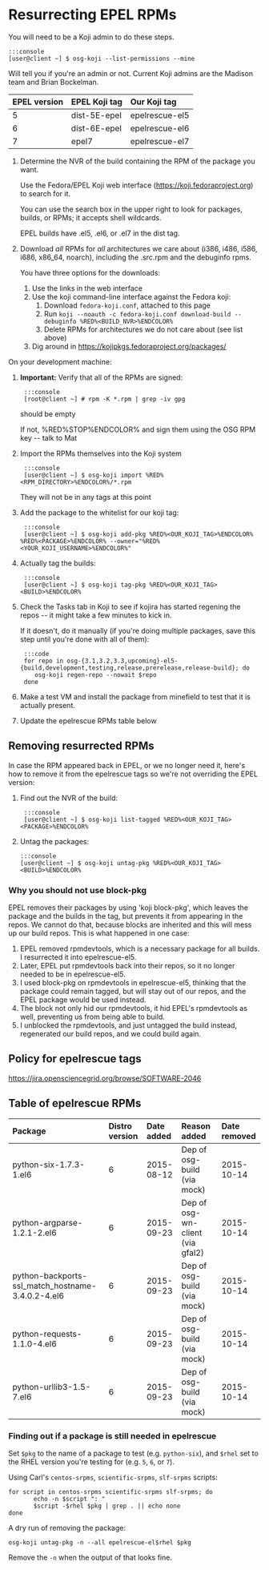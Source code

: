 Resurrecting EPEL RPMs
======================

You will need to be a Koji admin to do these steps. 

    :::console
    [user@client ~] $ osg-koji --list-permissions --mine

Will tell you if you're an admin or not. Current Koji admins are the Madison team and Brian Bockelman.

| EPEL version | EPEL Koji tag | Our Koji tag   |
|:-------------|:------------- |:---------------|
| 5            | dist-5E-epel  | epelrescue-el5 |
| 6            | dist-6E-epel  | epelrescue-el6 |
| 7            | epel7         | epelrescue-el7 |

1. Determine the NVR of the build containing the RPM of the package you want.

    Use the Fedora/EPEL Koji web interface (<https://koji.fedoraproject.org>) to search for it.

    You can use the search box in the upper right to look for packages, builds, or RPMs; it accepts shell wildcards.

    EPEL builds have .el5, .el6, or .el7 in the dist tag.

2. Download *all* RPMs for *all* architectures we care about (i386, i486, i586, i686, x86\_64, noarch), including the .src.rpm and the debuginfo rpms.

    You have three options for the downloads:

    1. Use the links in the web interface
    2. Use the koji command-line interface against the Fedora koji:
        1.  Download `fedora-koji.conf`, attached to this page
        2.  Run `koji --noauth -c fedora-koji.conf download-build --debuginfo %RED%<BUILD_NVR>%ENDCOLOR%`
        3.  Delete RPMs for architectures we do not care about (see list above)
    3. Dig around in <https://kojipkgs.fedoraproject.org/packages/>

On your development machine:

1. **Important:** Verify that all of the RPMs are signed:
       
        :::console
        [root@client ~] # rpm -K *.rpm | grep -iv gpg

    should be empty

    If not, %RED%STOP%ENDCOLOR% and sign them using the OSG RPM key -- talk to Mat

2. Import the RPMs themselves into the Koji system


        :::console
        [user@client ~] $ osg-koji import %RED%<RPM_DIRECTORY>%ENDCOLOR%/*.rpm

    They will not be in any tags at this point

3. Add the package to the whitelist for our koji tag:

        :::console      
        [user@client ~] $ osg-koji add-pkg %RED%<OUR_KOJI_TAG>%ENDCOLOR% %RED%<PACKAGE>%ENDCOLOR% --owner="%RED%<YOUR_KOJI_USERNAME>%ENDCOLOR%"

4. Actually tag the builds:

        :::console 
        [user@client ~] $ osg-koji tag-pkg %RED%<OUR_KOJI_TAG> <BUILD>%ENDCOLOR%

5. Check the Tasks tab in Koji to see if kojira has started regening the repos -- it might take a few minutes to kick in.
     
    If it doesn't, do it manually (if you're doing multiple packages, save this step until you're done with all of them):
       
        :::code
        for repo in osg-{3.1,3.2,3.3,upcoming}-el5-{build,development,testing,release,prerelease,release-build}; do
           osg-koji regen-repo --nowait $repo
        done

6. Make a test VM and install the package from minefield to test that it is actually present.
7. Update the epelrescue RPMs table below

Removing resurrected RPMs
-------------------------

In case the RPM appeared back in EPEL, or we no longer need it, here's how to remove it from the epelrescue tags so we're not overriding the EPEL version:

1. Find out the NVR of the build:

        :::console
        [user@client ~] $ osg-koji list-tagged %RED%<OUR_KOJI_TAG> <PACKAGE>%ENDCOLOR%

2.  Untag the packages:
    
        :::console
        [user@client ~] $ osg-koji untag-pkg %RED%<OUR_KOJI_TAG> <BUILD>%ENDCOLOR%

### Why you should not use block-pkg

EPEL removes their packages by using 'koji block-pkg', which leaves the package and the builds in the tag, but prevents it from appearing in the repos. We cannot do that, because blocks are inherited and this will mess up our build repos. This is what happened in one case:

1. EPEL removed rpmdevtools, which is a necessary package for all builds. I resurrected it into epelrescue-el5.
2. Later, EPEL put rpmdevtools back into their repos, so it no longer needed to be in epelrescue-el5.
3. I used block-pkg on rpmdevtools in epelrescue-el5, thinking that the package could remain tagged, but will stay out of our repos, and the EPEL package would be used instead.
4. The block not only hid our rpmdevtools, it hid EPEL's rpmdevtools as well, preventing us from being able to build.
5. I unblocked the rpmdevtools, and just untagged the build instead, regenerated our build repos, and we could build again.

Policy for epelrescue tags
--------------------------

<https://jira.opensciencegrid.org/browse/SOFTWARE-2046>

Table of epelrescue RPMs
------------------------

| Package                                             | Distro version | Date added | Reason added                     | Date removed |
|:----------------------------------------------------|:---------------|:-----------|:---------------------------------|:-------------|
| python-six-1.7.3-1.el6                              | 6              | 2015-08-12 | Dep of osg-build (via mock)      | 2015-10-14   |
| python-argparse-1.2.1-2.el6                         | 6              | 2015-09-23 | Dep of osg-wn-client (via gfal2) | 2015-10-14   |
| python-backports-ssl\_match\_hostname-3.4.0.2-4.el6 | 6              | 2015-09-23 | Dep of osg-build (via mock)      | 2015-10-14   |
| python-requests-1.1.0-4.el6                         | 6              | 2015-09-23 | Dep of osg-build (via mock)      | 2015-10-14   |
| python-urllib3-1.5-7.el6                            | 6              | 2015-09-23 | Dep of osg-build (via mock)      | 2015-10-14   |

### Finding out if a package is still needed in epelrescue

Set `$pkg` to the name of a package to test (e.g. `python-six`), and `$rhel` set to the RHEL version you're testing for (e.g. `5`, `6`, or `7`).

Using Carl's `centos-srpms`, `scientific-srpms`, `slf-srpms` scripts:

``` code
for script in centos-srpms scientific-srpms slf-srpms; do
       echo -n $script ": "
       $script -$rhel $pkg | grep . || echo none
done
```

A dry run of removing the package:

``` code
osg-koji untag-pkg -n --all epelrescue-el$rhel $pkg
```

Remove the `-n` when the output of that looks fine.
